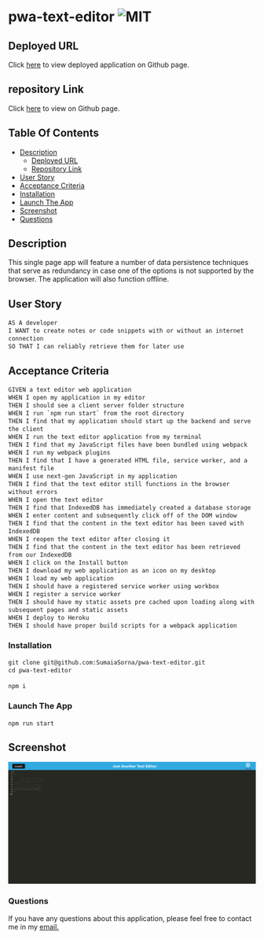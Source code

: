# pwa-text-editor ![MIT](https://img.shields.io/static/v1?label=MIT&message=License&color=blue)

## Deployed URL

Click [here](https://aqueous-sea-61832.herokuapp.com/) to view deployed application on Github page.

## repository Link

Click [here](https://github.com/SumaiaSorna/pwa-text-editor) to view on Github page.

## Table Of Contents

- [Description](#description)
  - [Deployed URL](#deployed-url)
  - [Repository Link](#repository-link)
- [User Story](#user-story)
- [Acceptance Criteria](#acceptance-criteria)
- [Installation](#installation)
- [Launch The App](#launch-the-app)
- [Screenshot](#screenshot)
- [Questions](#questions)

## Description

This single page app will feature a number of data persistence techniques that serve as redundancy in case one of the options is not supported by the browser. The application will also function offline.

## User Story

```
AS A developer
I WANT to create notes or code snippets with or without an internet connection
SO THAT I can reliably retrieve them for later use

```

## Acceptance Criteria

```
GIVEN a text editor web application
WHEN I open my application in my editor
THEN I should see a client server folder structure
WHEN I run `npm run start` from the root directory
THEN I find that my application should start up the backend and serve the client
WHEN I run the text editor application from my terminal
THEN I find that my JavaScript files have been bundled using webpack
WHEN I run my webpack plugins
THEN I find that I have a generated HTML file, service worker, and a manifest file
WHEN I use next-gen JavaScript in my application
THEN I find that the text editor still functions in the browser without errors
WHEN I open the text editor
THEN I find that IndexedDB has immediately created a database storage
WHEN I enter content and subsequently click off of the DOM window
THEN I find that the content in the text editor has been saved with IndexedDB
WHEN I reopen the text editor after closing it
THEN I find that the content in the text editor has been retrieved from our IndexedDB
WHEN I click on the Install button
THEN I download my web application as an icon on my desktop
WHEN I load my web application
THEN I should have a registered service worker using workbox
WHEN I register a service worker
THEN I should have my static assets pre cached upon loading along with subsequent pages and static assets
WHEN I deploy to Heroku
THEN I should have proper build scripts for a webpack application

```

### Installation

```
git clone git@github.com:SumaiaSorna/pwa-text-editor.git
cd pwa-text-editor

npm i

```

### Launch The App

```
npm run start
```

## Screenshot

![Final look of pwa-text-editor](./client/src/images/screenshot/pwa-text-editor.png)

### Questions

If you have any questions about this application, please feel free to contact me in my <a href="mailto:sorna.sumaia@gmail.com">email.</a>

